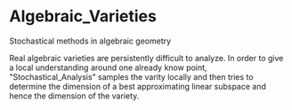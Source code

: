# Algebraic_Varieties
Stochastical methods in algebraic geometry

Real algebraic varieties are persistently difficult to analyze. In order to give a local understanding around one already know point, "Stochastical_Analysis" samples the varity locally and then tries to determine the dimension of a best approximating linear subspace and hence the dimension of the variety.
